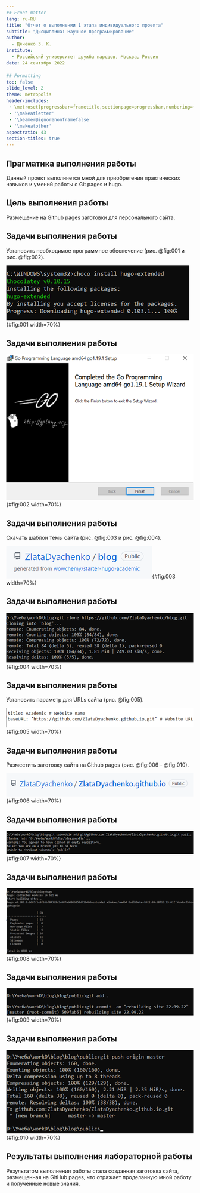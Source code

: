 ```yaml
---
## Front matter
lang: ru-RU
title: "Отчет о выполнении 1 этапа индивидуального проекта"
subtitle: "Дисциплина: Научное программирование"
author:
  - Дяченко З. К.
institute:
  - Российский университет дружбы народов, Москва, Россия
date: 24 сентября 2022

## Formatting
toc: false
slide_level: 2
theme: metropolis
header-includes:
 - \metroset{progressbar=frametitle,sectionpage=progressbar,numbering=fraction}
 - '\makeatletter'
 - '\beamer@ignorenonframefalse'
 - '\makeatother'
aspectratio: 43
section-titles: true
---
```


## Прагматика выполнения работы

Данный проект выполняется мной для приобретения практических навыков и умений работы с Git pages и hugo.

## Цель выполнения работы

Размещение на Github pages заготовки для персонального сайта.

## Задачи выполнения работы

Установить необходимое программное обеспечение (рис. @fig:001 и рис. @fig:002).

![Установка hugo](images/1.png){#fig:001 width=70%}

## Задачи выполнения работы

![Установка GO](images/5.png){#fig:002 width=70%}

## Задачи выполнения работы

Скачать шаблон темы сайта (рис. @fig:003 и рис. @fig:004).

![Скаченный шаблон на git](images/2.png){#fig:003 width=70%}

## Задачи выполнения работы

![Копирование в локальный каталог](images/4.png){#fig:004 width=70%}   

## Задачи выполнения работы

Установить параметр для URLs сайта (рис. @fig:005).   

![Замена baseURL](images/9.png){#fig:005 width=70%}

## Задачи выполнения работы

Разместить заготовку сайта на Github pages (рис. @fig:006 - @fig:010).

![Новый репозиторий](images/7.png){#fig:006 width=70%}

## Задачи выполнения работы

![Создание подмодуля](images/8.png){#fig:007 width=70%}

## Задачи выполнения работы

![Генерация проекта](images/10.png){#fig:008 width=70%}

## Задачи выполнения работы

![Фиксация изменений](images/11.png){#fig:009 width=70%}

## Задачи выполнения работы

![Отправка на GitHub](images/12.png){#fig:010 width=70%}

## Результаты выполнения лабораторной работы

Результатом выполнения работы стала созданная заготовка сайта, размещенная на GitHub pages, что отражает проделанную мной работу и полученные новые знания.
